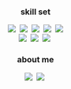 

<h3 align="center">skill set</h3>
<p align="center">
 <img src="https://img.shields.io/badge/Java-007396?style=flat-square&logo=Java&logoColor=white"/></a>&nbsp 
<img src="https://img.shields.io/badge/Javascript-ffb13b?style=flat-square&logo=javascript&logoColor=white"/></a>&nbsp 
<img src="https://img.shields.io/badge/css-1572B6?style=flat-square&logo=css3&logoColor=white"/></a>&nbsp 
<img src="https://img.shields.io/badge/SpringBoot-6DB33F?style=flat-square&logo=Spring&logoColor=white"/></a>&nbsp 
<img src="https://img.shields.io/badge/FastAPI-009688?style=flat-square&logo=FastAPI&logoColor=white"/></a>
<br>
<img src="https://img.shields.io/badge/Chart.js-FF6384?style=flat-square&logo=Chart.js&logoColor=white"/></a>&nbsp 
<img src="https://img.shields.io/badge/Oracle-F80000?style=flat-square&logo=Oracle&logoColor=white"/></a>&nbsp 
<img src="https://img.shields.io/badge/jQuery-0769AD?style=flat-square&logo=jQuery&logoColor=white"/></a>&nbsp 


</p>


<h3 align="center">about me</h3>
<p align="center">
<a href="https://iamhmin.github.io" target="_blank"><img src="https://img.shields.io/badge/GitHubBlog-DD0B78?style=flat-square&logo=GitHub%20Sponsors&logoColor=white"/></a>&nbsp 
<a href="mailto:iamhmin09@gmail.com" target="_blank"><img src="https://img.shields.io/badge/iamhmin09@gmail.com-EA4335?style=flat-square&logo=Gmail&logoColor=white"/></a>&nbsp 
</p>

